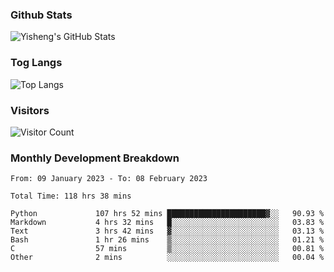 ### Github Stats
![Yisheng's GitHub Stats](https://github-readme-stats-9qabuvhk1-gongyisheng.vercel.app/api?username=gongyisheng&count_private=true&show_icons=true)
### Tog Langs
![Top Langs](https://github-readme-stats-9qabuvhk1-gongyisheng.vercel.app/api/top-langs/?username=gongyisheng&layout=compact)
### Visitors
![Visitor Count](https://profile-counter.glitch.me/gongyisheng/count.svg)
### Monthly Development Breakdown
<!--START_SECTION:waka-->

```text
From: 09 January 2023 - To: 08 February 2023

Total Time: 118 hrs 38 mins

Python             107 hrs 52 mins ██████████████████████▓░░   90.93 %
Markdown           4 hrs 32 mins   █░░░░░░░░░░░░░░░░░░░░░░░░   03.83 %
Text               3 hrs 42 mins   ▓░░░░░░░░░░░░░░░░░░░░░░░░   03.13 %
Bash               1 hr 26 mins    ▒░░░░░░░░░░░░░░░░░░░░░░░░   01.21 %
C                  57 mins         ▒░░░░░░░░░░░░░░░░░░░░░░░░   00.81 %
Other              2 mins          ░░░░░░░░░░░░░░░░░░░░░░░░░   00.04 %
```

<!--END_SECTION:waka-->
